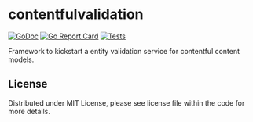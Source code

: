 # contentfulvalidation

[![GoDoc](https://godoc.org/github.com/foomo/go?status.svg)](https://godoc.org/github.com/foomo/go)
[![Go Report Card](https://goreportcard.com/badge/github.com/foomo/contentfulvalidation)](https://goreportcard.com/report/github.com/foomo/contentfulvalidation)
[![Tests](https://github.com/foomo/contentfulvalidation/actions/workflows/test.yml/badge.svg)](https://github.com/foomo/contentfulvalidation/actions/workflows/test.yml)

Framework to kickstart a entity validation service for contentful content models.

## License

Distributed under MIT License, please see license file within the code for more details.
